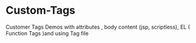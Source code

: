 # Custom-Tags
Customer Tags Demos with attributes , body content (jsp, scriptless), EL ( Function Tags )and using Tag file 
